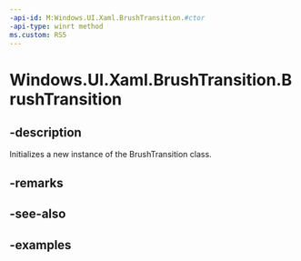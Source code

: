 ```yaml
---
-api-id: M:Windows.UI.Xaml.BrushTransition.#ctor
-api-type: winrt method
ms.custom: RS5
---
```


<!-- Method syntax.
public BrushTransition.BrushTransition()
-->

# Windows.UI.Xaml.BrushTransition.BrushTransition

## -description
Initializes a new instance of the BrushTransition class.


## -remarks

## -see-also

## -examples

